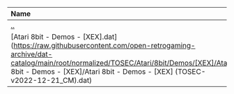 |Name|Size|
|:---|---:|
|[..](../index.html)|DIR|
|[Atari 8bit - Demos - [XEX].dat](https://raw.githubusercontent.com/open-retrogaming-archive/dat-catalog/main/root/normalized/TOSEC/Atari/8bit/Demos/[XEX]/Atari 8bit - Demos - [XEX]/Atari 8bit - Demos - [XEX] (TOSEC-v2022-12-21_CM).dat)|299948|
